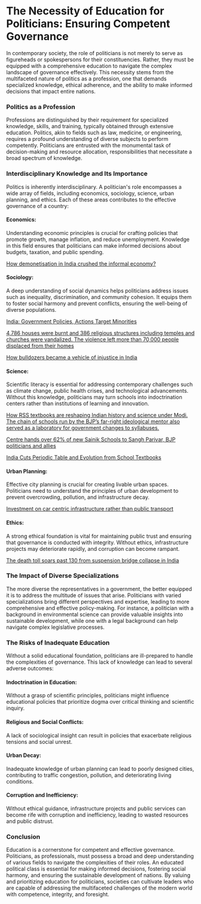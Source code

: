 # The Necessity of Education for Politicians: Ensuring Competent Governance

In contemporary society, the role of politicians is not merely to serve as figureheads or spokespersons for their constituencies. Rather, they must be equipped with a comprehensive education to navigate the complex landscape of governance effectively. This necessity stems from the multifaceted nature of politics as a profession, one that demands specialized knowledge, ethical adherence, and the ability to make informed decisions that impact entire nations.

### Politics as a Profession

Professions are distinguished by their requirement for specialized knowledge, skills, and training, typically obtained through extensive education. Politics, akin to fields such as law, medicine, or engineering, requires a profound understanding of diverse subjects to perform competently. Politicians are entrusted with the monumental task of decision-making and resource allocation, responsibilities that necessitate a broad spectrum of knowledge.

### Interdisciplinary Knowledge and Its Importance

Politics is inherently interdisciplinary. A politician's role encompasses a wide array of fields, including economics, sociology, science, urban planning, and ethics. Each of these areas contributes to the effective governance of a country:

####  **Economics**: 
Understanding economic principles is crucial for crafting policies that promote growth, manage inflation, and reduce unemployment. Knowledge in this field ensures that politicians can make informed decisions about budgets, taxation, and public spending.

[How demonetisation in India crushed the informal economy?](https://frontline.thehindu.com/cover-story/livelihoods-in-peril/article64761542.ece) 

#### **Sociology**:
A deep understanding of social dynamics helps politicians address issues such as inequality, discrimination, and community cohesion. It equips them to foster social harmony and prevent conflicts, ensuring the well-being of diverse populations.


[India: Government Policies, Actions Target Minorities](https://www.hrw.org/news/2021/02/19/india-government-policies-actions-target-minorities)

[4,786 houses were burnt and 386 religious structures including temples and churches were vandalized. The violence left more than 70,000 people displaced from their homes](https://www.thehindu.com/news/national/175-killed-over-1100-injured-in-four-months-of-manipur-violence-police/article67310428.ece)

[How bulldozers became a vehicle of injustice in India](https://www.bbc.com/news/world-asia-india-61837134)


####  **Science**: 
Scientific literacy is essential for addressing contemporary challenges such as climate change, public health crises, and technological advancements. Without this knowledge, politicians may turn schools into indoctrination centers rather than institutions of learning and innovation.

[How RSS textbooks are reshaping Indian history and science under Modi. The chain of schools run by the BJP’s far-right ideological mentor also served as a laboratory for government changes to syllabuses.](https://www.aljazeera.com/news/2024/2/19/how-rss-textbooks-are-reshaping-indian-history-and-science-under-modi)

[Centre hands over 62% of new Sainik Schools to Sangh Parivar, BJP politicians and allies](https://www.reporters-collective.in/trc/centre-hands-sainik-schools-to-sangh-parivar-bjp-politicians)

[India Cuts Periodic Table and Evolution from School Textbooks](https://www.scientificamerican.com/article/india-cuts-periodic-table-and-evolution-from-school-textbooks/)


#### **Urban Planning**: 
Effective city planning is crucial for creating livable urban spaces. Politicians need to understand the principles of urban development to prevent overcrowding, pollution, and infrastructure decay.

[Investment on car centric infrastructure rather than public transport](https://iambrainstorming.github.io/chapters/road-planning-of-cities.html)

#### **Ethics**: 
A strong ethical foundation is vital for maintaining public trust and ensuring that governance is conducted with integrity. Without ethics, infrastructure projects may deteriorate rapidly, and corruption can become rampant.

[The death toll soars past 130 from suspension bridge collapse in India](https://www.npr.org/2022/10/30/1132673467/india-bridge-collapse)

### The Impact of Diverse Specializations

The more diverse the representatives in a government, the better equipped it is to address the multitude of issues that arise. Politicians with varied specializations bring different perspectives and expertise, leading to more comprehensive and effective policy-making. For instance, a politician with a background in environmental science can provide valuable insights into sustainable development, while one with a legal background can help navigate complex legislative processes.

### The Risks of Inadequate Education

Without a solid educational foundation, politicians are ill-prepared to handle the complexities of governance. This lack of knowledge can lead to several adverse outcomes:

#### **Indoctrination in Education**:
Without a grasp of scientific principles, politicians might influence educational policies that prioritize dogma over critical thinking and scientific inquiry.
#### **Religious and Social Conflicts**: 
A lack of sociological insight can result in policies that exacerbate religious tensions and social unrest.
####  **Urban Decay**: 
Inadequate knowledge of urban planning can lead to poorly designed cities, contributing to traffic congestion, pollution, and deteriorating living conditions.
#### **Corruption and Inefficiency**: 
Without ethical guidance, infrastructure projects and public services can become rife with corruption and inefficiency, leading to wasted resources and public distrust.

### Conclusion

Education is a cornerstone for competent and effective governance. Politicians, as professionals, must possess a broad and deep understanding of various fields to navigate the complexities of their roles. An educated political class is essential for making informed decisions, fostering social harmony, and ensuring the sustainable development of nations. By valuing and prioritizing education for politicians, societies can cultivate leaders who are capable of addressing the multifaceted challenges of the modern world with competence, integrity, and foresight.
